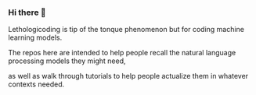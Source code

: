### Hi there 👋

Lethologicoding is tip of the tonque phenomenon but for coding machine learning models. 

The repos here are intended to help people recall the natural language processing models they might need, 

as well as walk through tutorials to help people actualize them in whatever contexts needed. 